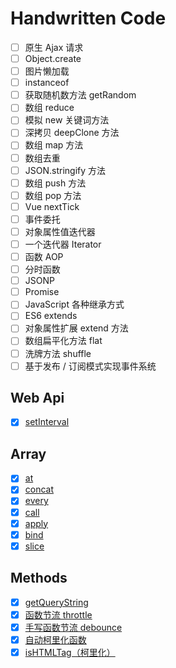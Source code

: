 # Handwritten Code

- [ ] 原生 Ajax 请求
- [ ] Object.create
- [ ] 图片懒加载
- [ ] instanceof
- [ ] 获取随机数方法 getRandom
- [ ] 数组 reduce
- [ ] 模拟 new 关键词方法
- [ ] 深拷贝 deepClone 方法
- [ ] 数组 map 方法
- [ ] 数组去重
- [ ] JSON.stringify 方法
- [ ] 数组 push 方法
- [ ] 数组 pop 方法
- [ ] Vue nextTick
- [ ] 事件委托
- [ ] 对象属性值迭代器
- [ ] 一个迭代器 Iterator
- [ ] 函数 AOP
- [ ] 分时函数
- [ ] JSONP
- [ ] Promise
- [ ] JavaScript 各种继承方式
- [ ] ES6 extends
- [ ] 对象属性扩展 extend 方法
- [ ] 数组扁平化方法 flat
- [ ] 洗牌方法 shuffle
- [ ] 基于发布 / 订阅模式实现事件系统

## Web Api

- [x] [setInterval](./web-api/setInterval.js)

## Array

- [x] [at](./array/at.js)
- [x] [concat](./array/concat.js)
- [x] [every](./array/every.js)
- [x] [call](./array/call.js)
- [x] [apply](./array/apply.js)
- [x] [bind](./array/bind.js)
- [x] [slice](./array/slice.js)

## Methods

- [x] [getQueryString](./methods/getQueryString.js)
- [x] [函数节流 throttle](./methods/throttle.js)
- [x] [手写函数节流 debounce](./methods/debounce.js)
- [x] [自动柯里化函数](./methods/currying.js)
- [x] [isHTMLTag（柯里化）](./methods/isHTMLTag.js)
